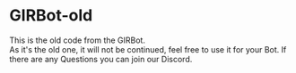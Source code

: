 # GIRBot-old
This is the old code from the GIRBot.  
As it's the old one, it will not be continued, feel free to use it for your Bot. If there are any Questions you can join our Discord.
